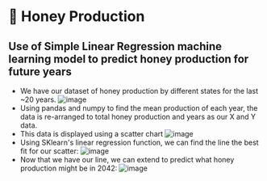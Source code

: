 # 🐝 Honey Production
## Use of Simple Linear Regression machine learning model to predict honey production for future years
- We have our dataset of honey production by different states for the last ~20 years. 
![image](https://user-images.githubusercontent.com/84350865/164947268-7591aa77-03dc-4c6b-8bc1-6d87a19a4538.png)
- Using pandas and numpy to find the mean production of each year, the data is re-arranged to total honey production and years as our X and Y data. 
- This data is displayed using a scatter chart
![image](https://user-images.githubusercontent.com/84350865/164947381-07546461-2501-4eda-ae40-e8694bb65112.png)
- Using SKlearn's linear regression function, we can find the line the best fit for our scatter: 
![image](https://user-images.githubusercontent.com/84350865/164947412-614b262c-8e17-4906-9881-bb88d4930ce5.png)
- Now that we have our line, we can extend to predict what honey production might be in 2042:
![image](https://user-images.githubusercontent.com/84350865/164947424-30aad2e5-a0d3-400d-b64b-3b519ac82d71.png)
